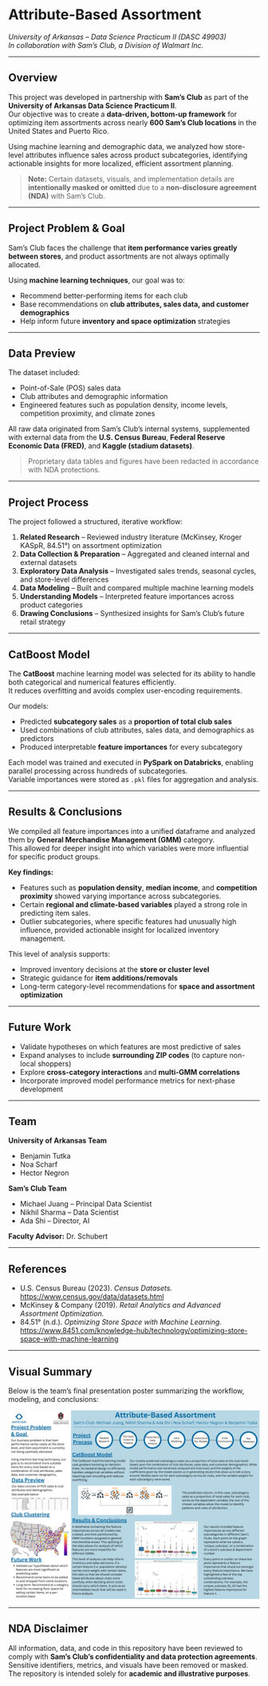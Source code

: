 # Attribute-Based Assortment  
*University of Arkansas – Data Science Practicum II (DASC 49903)*  
*In collaboration with Sam’s Club, a Division of Walmart Inc.*

---

## Overview
This project was developed in partnership with **Sam’s Club** as part of the **University of Arkansas Data Science Practicum II**.  
Our objective was to create a **data-driven, bottom-up framework** for optimizing item assortments across nearly **600 Sam’s Club locations** in the United States and Puerto Rico.  

Using machine learning and demographic data, we analyzed how store-level attributes influence sales across product subcategories, identifying actionable insights for more localized, efficient assortment planning.

> **Note:** Certain datasets, visuals, and implementation details are **intentionally masked or omitted** due to a **non-disclosure agreement (NDA)** with Sam’s Club.

---

## Project Problem & Goal
Sam’s Club faces the challenge that **item performance varies greatly between stores**, and product assortments are not always optimally allocated.  

Using **machine learning techniques**, our goal was to:
- Recommend better-performing items for each club  
- Base recommendations on **club attributes, sales data, and customer demographics**  
- Help inform future **inventory and space optimization** strategies  

---

## Data Preview
The dataset included:
- Point-of-Sale (POS) sales data  
- Club attributes and demographic information  
- Engineered features such as population density, income levels, competition proximity, and climate zones  

All raw data originated from Sam’s Club’s internal systems, supplemented with external data from the **U.S. Census Bureau**, **Federal Reserve Economic Data (FRED)**, and **Kaggle (stadium datasets)**.

> Proprietary data tables and figures have been redacted in accordance with NDA protections.

---

## Project Process
The project followed a structured, iterative workflow:

1. **Related Research** – Reviewed industry literature (McKinsey, Kroger KASpR, 84.51°) on assortment optimization  
2. **Data Collection & Preparation** – Aggregated and cleaned internal and external datasets  
3. **Exploratory Data Analysis** – Investigated sales trends, seasonal cycles, and store-level differences  
4. **Data Modeling** – Built and compared multiple machine learning models  
5. **Understanding Models** – Interpreted feature importances across product categories  
6. **Drawing Conclusions** – Synthesized insights for Sam’s Club’s future retail strategy  

---

## CatBoost Model
The **CatBoost** machine learning model was selected for its ability to handle both categorical and numerical features efficiently.  
It reduces overfitting and avoids complex user-encoding requirements.

Our models:
- Predicted **subcategory sales** as a **proportion of total club sales**
- Used combinations of club attributes, sales data, and demographics as predictors
- Produced interpretable **feature importances** for every subcategory

Each model was trained and executed in **PySpark on Databricks**, enabling parallel processing across hundreds of subcategories.  
Variable importances were stored as `.pkl` files for aggregation and analysis.

---

## Results & Conclusions
We compiled all feature importances into a unified dataframe and analyzed them by **General Merchandise Management (GMM)** category.  
This allowed for deeper insight into which variables were more influential for specific product groups.

**Key findings:**
- Features such as **population density**, **median income**, and **competition proximity** showed varying importance across subcategories.  
- Certain **regional and climate-based variables** played a strong role in predicting item sales.  
- Outlier subcategories, where specific features had unusually high influence, provided actionable insight for localized inventory management.

This level of analysis supports:
- Improved inventory decisions at the **store or cluster level**
- Strategic guidance for **item additions/removals**
- Long-term category-level recommendations for **space and assortment optimization**

---

## Future Work
- Validate hypotheses on which features are most predictive of sales  
- Expand analyses to include **surrounding ZIP codes** (to capture non-local shoppers)  
- Explore **cross-category interactions** and **multi-GMM correlations**  
- Incorporate improved model performance metrics for next-phase development  

---

## Team
**University of Arkansas Team**  
- Benjamin Tutka  
- Noa Scharf  
- Hector Negron  

**Sam’s Club Team**  
- Michael Juang – Principal Data Scientist  
- Nikhil Sharma – Data Scientist  
- Ada Shi – Director, AI  

**Faculty Advisor:** Dr. Schubert  

---

## References
- U.S. Census Bureau (2023). *Census Datasets.* https://www.census.gov/data/datasets.html  
- McKinsey & Company (2019). *Retail Analytics and Advanced Assortment Optimization.*  
- 84.51° (n.d.). *Optimizing Store Space with Machine Learning.* https://www.8451.com/knowledge-hub/technology/optimizing-store-space-with-machine-learning  

---

## Visual Summary
Below is the team’s final presentation poster summarizing the workflow, modeling, and conclusions:

![Practicum Poster – Team 07](Practicum%20Poster%20-%20Team%2007-2.png)

---

## NDA Disclaimer
All information, data, and code in this repository have been reviewed to comply with **Sam’s Club’s confidentiality and data protection agreements**.  
Sensitive identifiers, metrics, and visuals have been removed or masked.  
The repository is intended solely for **academic and illustrative purposes**.
